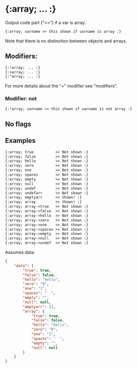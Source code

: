 {:array; ... :}
===============

Output code part (">>") if a var is array.

```html
{:array; varname >> this shown if varname is array :}
```

Note that there is no distinction between objects and arrays.

Modifiers:
----------

```html
{:!array; ... :}
{:+array; ... :}
{:^array; ... :}
```

For more details about the "+" modifier see "modifiers".

### Modifier: not

```html
{:!array; varname >> this shown if varname is not array :}
```

No flags
--------

Examples
--------

```html
{:array; true          >> Not shown :}
{:array; false         >> Not shown :}
{:array; hello         >> Not shown :}
{:array; zero          >> Not shown :}
{:array; one           >> Not shown :}
{:array; spaces        >> Not shown :}
{:array; empty         >> Not shown :}
{:array; null          >> Not shown :}
{:array; undef         >> Not shown :}
{:array; undefarr      >> Not shown :}
{:array; emptyarr      >> Shown! :}
{:array; array         >> Shown! :}
{:array; array->true   >> Not shown :}
{:array; array->false  >> Not shown :}
{:array; array->hello  >> Not shown :}
{:array; array->zero   >> Not shown :}
{:array; array->one    >> Not shown :}
{:array; array->spaces >> Not shown :}
{:array; array->empty  >> Not shown :}
{:array; array->null   >> Not shown :}
{:array; array->undef  >> Not shown :}
```

Assumes data:

```json
{
    "data": {
        "true": true,
        "false": false,
        "hello": "hello",
        "zero": "0",
        "one": "1",
        "spaces": "  ",
        "empty": "",
        "null": null,
        "emptyarr": [],
        "array": {
            "true": true,
            "false": false,
            "hello": "hello",
            "zero": "0",
            "one": "1",
            "spaces": "  ",
            "empty": "",
            "null": null
        }
    }
}
```
